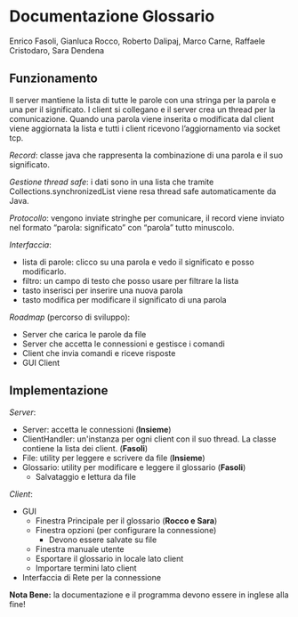 # Documentazione Glossario

Enrico Fasoli, Gianluca Rocco, Roberto Dalipaj, Marco Carne, Raffaele Cristodaro, Sara Dendena

## Funzionamento

Il server mantiene la lista di tutte le parole con una stringa per la parola e una per il significato. I client si collegano e il server crea un thread per la comunicazione.
Quando una parola viene inserita o modificata dal client viene aggiornata la lista e tutti i client ricevono l’aggiornamento via socket tcp.

_Record_: classe java che rappresenta la combinazione di una parola e il suo significato.

_Gestione thread safe_: i dati sono in una lista che tramite Collections.synchronizedList viene resa thread safe automaticamente da Java.

_Protocollo_: vengono inviate stringhe per comunicare, il record viene inviato nel formato “parola: significato” con “parola” tutto minuscolo.

_Interfaccia_:
- lista di parole: clicco su una parola e vedo il significato e posso modificarlo.
- filtro: un campo di testo che posso usare per filtrare la lista
- tasto inserisci per inserire una nuova parola
- tasto modifica per modificare il significato di una parola

_Roadmap_ (percorso di sviluppo):
- Server che carica le parole da file
- Server che accetta le connessioni e gestisce i comandi
- Client che invia comandi e riceve risposte
- GUI Client

## Implementazione

_Server_:
- Server: accetta le connessioni (__Insieme__)
- ClientHandler: un'instanza per ogni client con il suo thread. La classe
contiene la lista dei client. (__Fasoli__)
- File: utility per leggere e scrivere da file (__Insieme__)
- Glossario: utility per modificare e leggere il glossario (__Fasoli__)
  - Salvataggio e lettura da file

_Client_:
- GUI
  - Finestra Principale per il glossario (__Rocco e Sara__)
  - Finestra opzioni (per configurare la connessione)
    - Devono essere salvate su file
  - Finestra manuale utente
  - Esportare il glossario in locale lato client
  - Importare termini lato client
- Interfaccia di Rete per la connessione

__Nota Bene:__ la documentazione e il programma devono essere in inglese alla fine!
